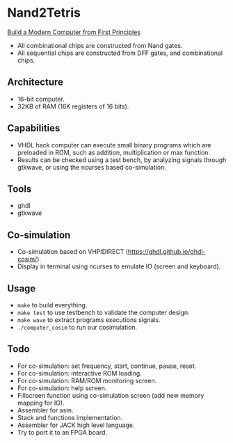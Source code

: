 # Nand2Tetris
[Build a Modern Computer from First Principles](https://www.nand2tetris.org/)

- All combinational chips are constructed from Nand gates.
- All sequential chips are constructed from DFF gates, and combinational chips.

## Architecture
- 16-bit computer.
- 32KB of RAM (16K registers of 16 bits).

## Capabilities
- VHDL hack computer can execute small binary programs which are preloaded in ROM, such as addition, multiplication or max function.
- Results can be checked using a test bench, by analyzing signals through gtkwave, or using the ncurses based co-simulation.

## Tools
- ghdl
- gtkwave

## Co-simulation
- Co-simulation based on VHPIDIRECT (https://ghdl.github.io/ghdl-cosim/).
- Display in terminal using ncurses to emulate IO (screen and keyboard).

## Usage
- `make` to build everything.
- `make test` to use testbench to validate the computer design.
- `make wave` to extract programs executions signals.
- `./computer_cosim` to run our cosimulation.

## Todo
- For co-simulation: set frequency, start, continue, pause, reset.
- For co-simulation: interactive ROM loading.
- For co-simulation: RAM/ROM monitoring screen.
- For co-simulation: help screen.
- Fillscreen function using co-simulation screen (add new memory mapping for IO).
- Assembler for asm.
- Stack and functions implementation.
- Assembler for JACK high level language.
- Try to port it to an FPGA board.

